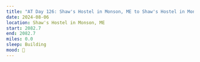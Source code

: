 ```yaml
---
title: "AT Day 126: Shaw's Hostel in Monson, ME to Shaw's Hostel in Monson, ME"
date: 2024-08-06
location: Shaw's Hostel in Monson, ME
start: 2082.7
end: 2082.7
miles: 0.0
sleep: Building
mood: 🙂
---
```

